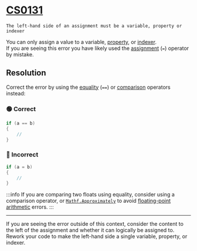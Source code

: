 # [CS0131](https://docs.microsoft.com/en-us/dotnet/csharp/misc/cs0131)

```
The left-hand side of an assignment must be a variable, property or indexer
```


You can only assign a value to a variable, [property](https://docs.microsoft.com/en-us/dotnet/csharp/properties), or [indexer](https://docs.microsoft.com/en-us/dotnet/csharp/indexers).  
If you are seeing this error you have likely used the [assignment](https://docs.microsoft.com/en-us/dotnet/csharp/language-reference/operators/assignment-operator) (`=`) operator by mistake.

## Resolution
Correct the error by using the [equality](https://docs.microsoft.com/en-us/dotnet/csharp/language-reference/operators/equality-operators) (`==`) or [comparison](https://docs.microsoft.com/en-us/dotnet/csharp/language-reference/operators/comparison-operators) operators instead:

### 🟢 Correct

```csharp
if (a == b)
{
    // 
}
```

### 🔴 Incorrect
```csharp
if (a = b)
{
    // 
}
```

:::info
If you are comparing two floats using equality, consider using a comparison operator, or [`Mathf.Approximately`](https://docs.unity3d.com/ScriptReference/Mathf.Approximately.html) to avoid [floating-point arithmetic](https://ciechanow.ski/exposing-floating-point/) errors.
:::  

---

If you are seeing the error outside of this context, consider the content to the left of the assignment and whether it can logically be assigned to. Rework your code to make the left-hand side a single variable, property, or indexer.

